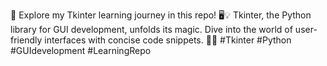 🚀 Explore my Tkinter learning journey in this repo! 🖥️💡 Tkinter, the Python library for GUI development, unfolds its magic. Dive into the world of user-friendly interfaces with concise code snippets. 🐍✨ #Tkinter #Python #GUIdevelopment #LearningRepo
